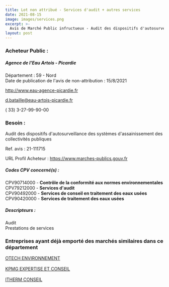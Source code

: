 ```yaml
---
title: Lot non attribué - Services d'audit + autres services
date: 2021-08-15
image: images/services.png
excerpt: >-
  Avis de Marché Public infructueux - Audit des dispositifs d'autosurveillance des systèmes d'assainissement des collectivités publiques
layout: post
---
```


### Acheteur Public :
##### Agence de l'Eau Artois - Picardie
Département : 59 - Nord<br/>
Date de publication de l'avis de non-attribution : 15/8/2021


http://www.eau-agence-picardie.fr

d.bataille@eau-artois-picardie.fr

( 33) 3-27-99-90-00
### Besoin :

Audit des dispositifs d'autosurveillance des systèmes d'assainissement des collectivités publiques

Ref. avis : 21-111715

URL Profil Acheteur : https://www.marches-publics.gouv.fr

##### Codes CPV concerné(s) :
CPV90714000 - **Contrôle de la conformité aux normes environnementales** <br/>
CPV79212000 - **Services d'audit** <br/>
CPV90492000 - **Services de conseil en traitement des eaux usées** <br/>
CPV90420000 - **Services de traitement des eaux usées** <br/>

##### Descripteurs :
Audit <br/>
Prestations de services <br/>

### Entreprises ayant déjà emporté des marchés similaires dans ce département
<a href="/entreprise-559/siren-428876718">OTECH ENVIRONNEMENT</a><br/><br/>
<a href="/entreprise-559/siren-429012230">KPMG EXPERTISE ET CONSEIL</a><br/><br/>
<a href="/entreprise-563/siren-452445760">ITHERM CONSEIL</a><br/><br/>
